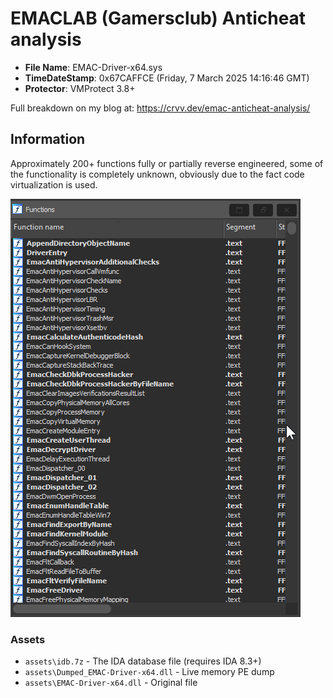 # EMACLAB (Gamersclub) Anticheat analysis

- __File Name__: EMAC-Driver-x64.sys
- __TimeDateStamp__: 0x67CAFFCE (Friday, 7 March 2025 14:16:46 GMT)
- __Protector__: VMProtect 3.8+

Full breakdown on my blog at: https://crvv.dev/emac-anticheat-analysis/

## Information

Approximately 200+ functions fully or partially reverse engineered, some of the functionality is completely unknown, obviously due to the fact code virtualization is used.

![alt text](ida64_eZoazraO81.gif)

### Assets

- `assets\idb.7z` - The IDA database file (requires IDA 8.3+)
- `assets\Dumped_EMAC-Driver-x64.dll` - Live memory PE dump
- `assets\EMAC-Driver-x64.dll` - Original file

